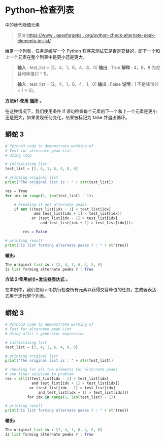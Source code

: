 # Python–检查列表

中的替代峰值元素

> 原文:[https://www . geesforgeks . org/python-check-alternate-peak-elements-in-list/](https://www.geeksforgeeks.org/python-check-alternate-peak-elements-in-list/)

给定一个列表，任务是编写一个 Python 程序来测试它是否是交替的，即下一个和上一个元素在整个列表中是更小还是更大。

> **输入** : test_list = [2，4，1，6，4，8，0]
> **输出** : True
> **解释** : 4，6，8 为交替和峰值(2 ^ 1)。
> 
> **输入** : test_list = [2，4，1，6，4，1，0]
> **输出** : False
> **说明** : 1 不是峰值(4 < 1 < 0)。

**方法#1:使用** [**循环**](https://www.geeksforgeeks.org/loops-in-python/) **。**

在这种情况下，我们使用条件 if 语句检查每个元素的下一个和上一个元素是更小还是更大，如果发现任何变化，结果被标记为 false 并退出循环。

## 蟒蛇 3

```py
# Python3 code to demonstrate working of
# Test for alternate peak List
# Using loop

# initializing list
test_list = [2, 4, 1, 6, 4, 8, 0]

# printing original list
print("The original list is : " + str(test_list))

res = True 
for idx in range(1, len(test_list) - 1):

    # breaking if not alternate peaks
    if not ((test_list[idx - 1] < test_list[idx] 
             and test_list[idx + 1] < test_list[idx])
            or (test_list[idx - 1] > test_list[idx] 
                and test_list[idx + 1] > test_list[idx])):

        res = False

# printing result
print("Is list forming alternate peaks ? : " + str(res))
```

**输出:**

```py
The original list is : [2, 4, 1, 6, 4, 8, 0]
Is list forming alternate peaks ? : True
```

**方法 2:使用**[**all()**](https://www.geeksforgeeks.org/any-all-in-python/)**+**[**发生器表达式**](https://www.geeksforgeeks.org/generator-expressions/) **。**

在本例中，我们使用 all()执行检查所有元素以获得交替峰值的任务，生成器表达式用于迭代整个列表。

## 蟒蛇 3

```py
# Python3 code to demonstrate working of
# Test for alternate peak List
# Using all() + generator expression

# initializing list
test_list = [2, 4, 1, 6, 4, 8, 0]

# printing original list
print("The original list is : " + str(test_list))

# checking for all the elements for alternate peaks 
# one liner solution to problem
res = all(((test_list[idx - 1] < test_list[idx]
            and test_list[idx + 1] < test_list[idx]) 
           or (test_list[idx - 1] > test_list[idx] 
               and test_list[idx + 1] > test_list[idx]))
          for idx in range(1, len(test_list) - 1))

# printing result
print("Is list forming alternate peaks ? : " + str(res))
```

**输出:**

```py
The original list is : [2, 4, 1, 6, 4, 8, 0]
Is list forming alternate peaks ? : True
```